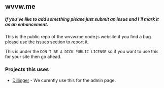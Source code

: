 ## wvvw.me

##### If you've like to add something please just submit an issue and I'll mark it as an enhancement.

This is the public repo of the wvvw.me node.js website if you find a bug please use the issues section to report it.

This is under the ```DON'T BE A DICK PUBLIC LICENSE``` so if you want to use this for your site then go ahead.

### Projects this uses
- [Dillinger](https://github.com/joemccann/dillinger) - We curently use this for the admin page.
